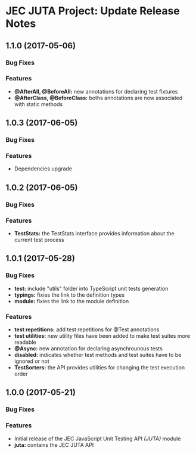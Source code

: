 # JEC JUTA Project: Update Release Notes

<a name="jec-juta-1.1.0"></a>
## **1.1.0** (2017-05-06)

### Bug Fixes

### Features

- **@AfterAll, @BeforeAll:** new annotations for declaring test fixtures
- **@AfterClass, @BeforeClass:** boths annotations are now associated with static methods

<a name="jec-juta-1.0.3"></a>
## **1.0.3** (2017-06-05)

### Bug Fixes

### Features

- Dependencies upgrade

<a name="jec-juta-1.0.2"></a>
## **1.0.2** (2017-06-05)

### Bug Fixes

### Features

- **TestStats:** the TestStats interface provides information about the current test process

<a name="jec-juta-1.0.1"></a>
## **1.0.1** (2017-05-28)

### Bug Fixes

- **test:** include "utils" folder into TypeScript unit tests generation
- **typings:** fixies the link to the definition types
- **module:** fixies the link to the module definition

### Features

- **test repetitions:** add test repetitions for @Test annotations
- **test utilities:** new utility files have been added to make test suites more readable
- **@Async:** new annotation for declaring asynchrounous tests
- **disabled:** indicates whether test methods and test suites have to be ignored or not
- **TestSorters:** the API provides utilities for changing the test execution order

<a name="jec-juta-1.0.0"></a>
## **1.0.0** (2017-05-21)

### Bug Fixes

### Features

- Initial release of the JEC JavaScript Unit Testing API *(JUTA)* module
- **juta:** contains the JEC JUTA API